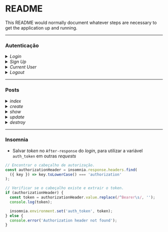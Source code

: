 # README

This README would normally document whatever steps are necessary to get the
application up and running.


---


### Autenticação


<details>
<summary><i> Login </i></summary>

```curl
curl --include --request POST \
  --url http://localhost:3000/login \
  --header 'Content-Type: application/json' \
  --data '{
	"user": {
		"email": "valter.sandoval@caiena.net",
		"password": "Senha@123"
	}
}'
```
</details>


<details>
<summary><i> Sign Up </i></summary>

```curl
curl --include --request POST \
  --url http://localhost:3000/signup \
  --header 'Content-Type: application/json' \
  --data '{
	"user": {
		"email": "valter.sandoval@caiena.net",
		"password": "Senha@123"
	}
}'
```
</details>


<details>
<summary><i> Current User </i></summary>

```curl
curl --request GET \
  --url http://localhost:3000/current_user \
  --header 'Content-Type: application/json' \
  --header 'Authorization: Bearer eyJhbGciOiJIUzI1NiJ9.eyJqdGkiOiI5M2VkMTQ1ZS1mMGViLTQxZjUtOWMyYS0yY2ZjNDNiMTE5ODYiLCJzdWIiOiIxIiwic2NwIjoidXNlciIsImF1ZCI6bnVsbCwiaWF0IjoxNzM1NTg2Njc5LCJleHAiOjE3MzU1OTAyNzl9.ObDUkRFXKBIi8B76YtNlb5bd9dfo8hxe9i8Zek0SB8k'
```
</details>


<details>
<summary><i> Logout </i></summary>

```curl
curl --request DELETE \
  --url http://localhost:3000/logout \
  --header 'Content-Type: application/json' \
  --header 'Authorization: Bearer eyJhbGciOiJIUzI1NiJ9.eyJqdGkiOiIxNjFkM2UxOC00ZTVlLTRkYjctYTYxZC0wZjFjMmRjNzAzNjIiLCJzdWIiOiI0Iiwic2NwIjoidXNlciIsImF1ZCI6bnVsbCwiaWF0IjoxNzM1NTcyMzk1LCJleHAiOjE3MzU1NzU5OTV9.wmk0chyG7lV1aQecY5LD4l8iDU-DTbGwRzcZqeug0LU'
```
</details>

---

### Posts

<details>
<summary><i> index </i></summary>

```curl
curl --request GET \
  --url http://localhost:3000/posts \
  --header 'Content-Type: application/json' \
  --header 'Authorization: Bearer eyJhbGciOiJIUzI1NiJ9.eyJqdGkiOiIxNjFkM2UxOC00ZTVlLTRkYjctYTYxZC0wZjFjMmRjNzAzNjIiLCJzdWIiOiI0Iiwic2NwIjoidXNlciIsImF1ZCI6bnVsbCwiaWF0IjoxNzM1NTcyMzk1LCJleHAiOjE3MzU1NzU5OTV9.wmk0chyG7lV1aQecY5LD4l8iDU-DTbGwRzcZqeug0LU'
```
</details>


<details>
<summary><i> create </i></summary>

```curl
curl --request POST \
  --url http://localhost:3000/posts \
  --header 'Content-Type: application/json' \
  --header 'Authorization: Bearer eyJhbGciOiJIUzI1NiJ9.eyJqdGkiOiIwNDUxZWVkZi0yZTRjLTRkN2ItOTg1Zi0yNWRmYjRlYzU3ZWIiLCJzdWIiOiIxIiwic2NwIjoidXNlciIsImF1ZCI6bnVsbCwiaWF0IjoxNzM1MzIyMTcxLCJleHAiOjE3MzUzMjU3NzF9.wqGqKIvsGxuKu2g8DQF4rr36pM8RoXxm6imIGk6z58I' \
  --data '{
	"post": {
		"title": "Filmes",
		"body": "Logan"
	}
}'
```
</details>


<details>
<summary><i> show </i></summary>

```curl
curl --request GET \
  --url http://localhost:3000/posts/1 \
  --header 'Content-Type: application/json' \
  --header 'Authorization: Bearer eyJhbGciOiJIUzI1NiJ9.eyJqdGkiOiIwNDUxZWVkZi0yZTRjLTRkN2ItOTg1Zi0yNWRmYjRlYzU3ZWIiLCJzdWIiOiIxIiwic2NwIjoidXNlciIsImF1ZCI6bnVsbCwiaWF0IjoxNzM1MzIyMTcxLCJleHAiOjE3MzUzMjU3NzF9.wqGqKIvsGxuKu2g8DQF4rr36pM8RoXxm6imIGk6z58I'
```
</details>


<details>
<summary><i> update </i></summary>

```curl
curl --request PATCH \
  --url http://localhost:3000/posts/1 \
  --header 'Content-Type: application/json' \
  --header 'Authorization: Bearer eyJhbGciOiJIUzI1NiJ9.eyJqdGkiOiIwNDUxZWVkZi0yZTRjLTRkN2ItOTg1Zi0yNWRmYjRlYzU3ZWIiLCJzdWIiOiIxIiwic2NwIjoidXNlciIsImF1ZCI6bnVsbCwiaWF0IjoxNzM1MzIyMTcxLCJleHAiOjE3MzUzMjU3NzF9.wqGqKIvsGxuKu2g8DQF4rr36pM8RoXxm6imIGk6z58I' \
  --data '{
	"post": {
		"title": "Filmes",
		"body": "Divertida Mente"
	}
}'
```
</details>


<details>
<summary><i> destroy </i></summary>

```curl
curl --request DELETE \
  --url http://localhost:3000/posts/1 \
  --header 'Content-Type: application/json' \
  --header 'Authorization: Bearer eyJhbGciOiJIUzI1NiJ9.eyJqdGkiOiIwNDUxZWVkZi0yZTRjLTRkN2ItOTg1Zi0yNWRmYjRlYzU3ZWIiLCJzdWIiOiIxIiwic2NwIjoidXNlciIsImF1ZCI6bnVsbCwiaWF0IjoxNzM1MzIyMTcxLCJleHAiOjE3MzUzMjU3NzF9.wqGqKIvsGxuKu2g8DQF4rr36pM8RoXxm6imIGk6z58I'
```
</details>


---


### Insomnia

- Salvar _token_ no `After-response` do _login_, para utilizar a variável `auth_token` em outras _requests_

```js
// Encontrar o cabeçalho de autorização.
const authorizationHeader = insomnia.response.headers.find(
  ({ key }) => key.toLowerCase() === 'authorization'
);

// Verificar se o cabeçalho existe e extrair o token.
if (authorizationHeader) {
  const token = authorizationHeader.value.replace(/^Bearer\s/, '');
  console.log(token);

  insomnia.environment.set('auth_token', token);
} else {
  console.error('Authorization header not found');
}
```
